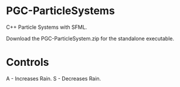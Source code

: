 # PGC-ParticleSystems
C++ Particle Systems with SFML.

Download the PGC-ParticleSystem.zip for the standalone executable.

# Controls
A - Increases Rain.	S - Decreases Rain.
